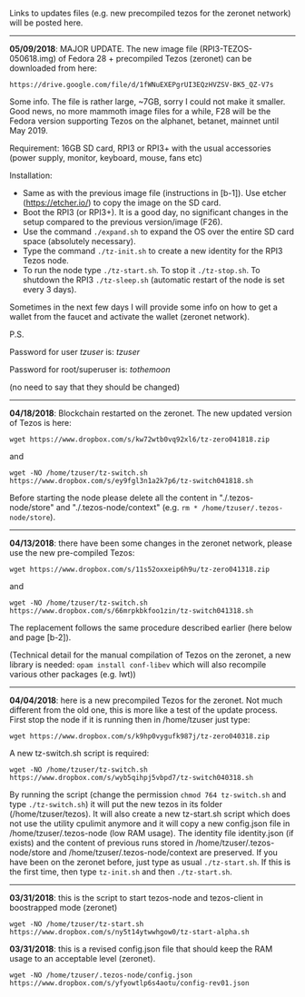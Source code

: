 
Links to updates files (e.g. new precompiled tezos for the zeronet network) will be posted here.

***
****05/09/2018****: MAJOR UPDATE. The new image file (RPI3-TEZOS-050618.img) of Fedora 28 + precompiled Tezos (zeronet) can be downloaded from here:

`https://drive.google.com/file/d/1fWNuEXEPgrUI3EQzHVZSV-BK5_QZ-V7s`

Some info. The file is rather large, ~7GB, sorry I could not make it smaller. Good news, no more mammoth image files for a while, F28 will be the Fedora version supporting Tezos on the alphanet, betanet, mainnet until May 2019.

Requirement: 16GB SD card, RPI3 or RPI3+ with the usual accessories (power supply, monitor, keyboard, mouse, fans etc)

Installation: 
* Same as with the previous image file (instructions in [b-1]). Use etcher (https://etcher.io/) to copy the image on the SD card. 
* Boot the RPI3 (or RPI3+). It is a good day, no significant changes in the setup compared to the previous version/image (F26).
* Use the command `./expand.sh` to expand the OS over the entire SD card space (absolutely necessary).
* Type the command `./tz-init.sh` to create a new identity for the RPI3 Tezos node.
* To run the node type `./tz-start.sh`. To stop it `./tz-stop.sh`. To shutdown the RPI3 `./tz-sleep.sh` (automatic restart of the node is set every 3 days).

Sometimes in the next few days I will provide some info on how to get a wallet from the faucet and activate the wallet (zeronet network).

P.S. 

Password for user _tzuser_ is: _tzuser_

Password for root/superuser is: _tothemoon_

(no need to say that they should be changed)

***
****04/18/2018****: Blockchain restarted on the zeronet. The new updated version of Tezos is here:

`wget https://www.dropbox.com/s/kw72wtb0vq92xl6/tz-zero041818.zip`

and 

`wget -NO /home/tzuser/tz-switch.sh https://www.dropbox.com/s/ey9fgl3n1a2k7p6/tz-switch041818.sh`

Before starting the node please delete all the content in "./.tezos-node/store" and "./.tezos-node/context" (e.g. `rm * /home/tzuser/.tezos-node/store`).

***
****04/13/2018****: there have been some changes in the zeronet network, please use the new pre-compiled Tezos: 

`wget https://www.dropbox.com/s/11s52oxxeip6h9u/tz-zero041318.zip`

and 

`wget -NO /home/tzuser/tz-switch.sh https://www.dropbox.com/s/66mrpkbkfoo1zin/tz-switch041318.sh`

The replacement follows the same procedure described earlier (here below and page [b-2]).

(Technical detail for the manual compilation of Tezos on the zeronet, a new library is needed: `opam install conf-libev` which will also recompile various other packages (e.g. lwt))

***
****04/04/2018****: here is a new precompiled Tezos for the zeronet. Not much different from the old one, this is more like a test of the update process. First stop the node if it is running then in /home/tzuser just type:

`wget https://www.dropbox.com/s/k9hp0vygufk987j/tz-zero040318.zip`


A new tz-switch.sh script is required:

`wget -NO /home/tzuser/tz-switch.sh https://www.dropbox.com/s/wyb5qihpj5vbpd7/tz-switch040318.sh`

By running the script (change the permission `chmod 764 tz-switch.sh` and type `./tz-switch.sh`) it will put the new tezos in its folder (/home/tzuser/tezos). It will also
create a new tz-start.sh script which does not use the utility cpulimit anymore and it will copy a new config.json file 
in /home/tzuser/.tezos-node (low RAM usage). The identity file identity.json (if exists) and the content of previous runs stored in /home/tzuser/.tezos-node/store and /home/tzuser/.tezos-node/context are preserved. If you have been on the zeronet before, just type as usual `./tz-start.sh`. If this is the first time, then type `tz-init.sh` and then `./tz-start.sh`.

***

****03/31/2018****: this is the script to start tezos-node and tezos-client in boostrapped mode (zeronet)

`wget -NO /home/tzuser/tz-start.sh https://www.dropbox.com/s/ny5t14ytwwhgow0/tz-start-alpha.sh`

****03/31/2018****: this is a revised config.json file that should keep the RAM usage to an acceptable level (zeronet).

`wget -NO /home/tzuser/.tezos-node/config.json https://www.dropbox.com/s/yfyowtlp6s4aotu/config-rev01.json`